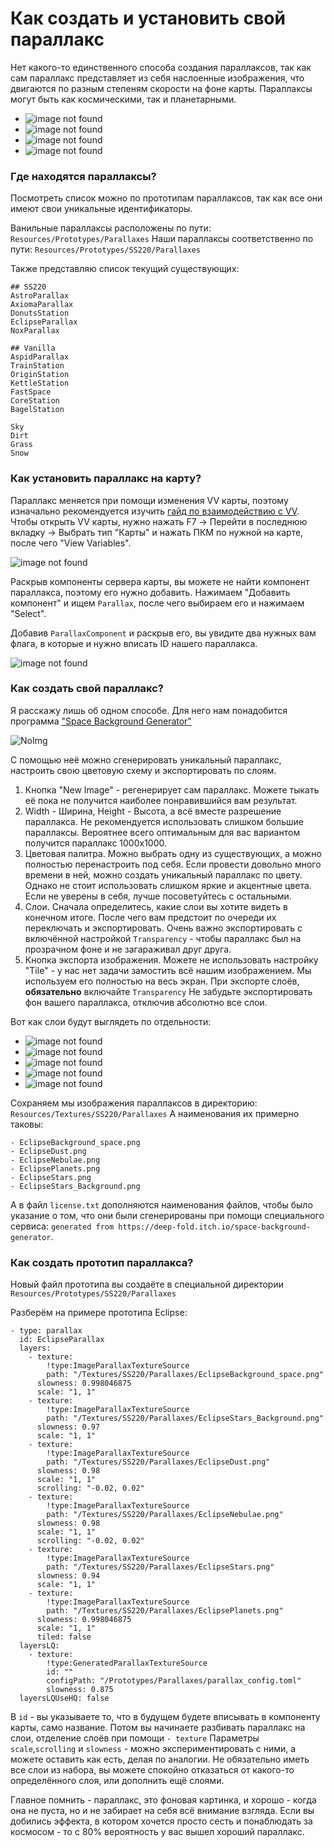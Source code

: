 # Как создать и установить свой параллакс

Нет какого-то единственного способа создания параллаксов, так как сам параллакс представляет из себя наслоенные изображения, что двигаются по разным степеням скорости на фоне карты. Параллаксы могут быть как космическими, так и планетарными. 

<div class="grid cards" markdown>


-  ![image not found](../pictures/mapping/parallaxesExample1.png)
-  ![image not found](../pictures/mapping/parallaxesExample2.png)
-  ![image not found](../pictures/mapping/parallaxesExample3.png)
-  ![image not found](../pictures/mapping/parallaxesExample4.png)

</div>

### Где находятся параллаксы?

Посмотреть список можно по прототипам параллаксов, так как все они имеют свои уникальные идентификаторы.

Ванильные параллаксы расположены по пути: `Resources/Prototypes/Parallaxes`
Наши параллаксы соответственно по пути: `Resources/Prototypes/SS220/Parallaxes`

Также представляю список текущий существующих:

```
## SS220
AstroParallax
AxiomaParallax
DonutsStation
EclipseParallax
NoxParallax

## Vanilla
AspidParallax
TrainStation
OriginStation
KettleStation
FastSpace
CoreStation
BagelStation

Sky
Dirt
Grass
Snow
```

### Как установить параллакс на карту?

Параллакс меняется при помощи изменения VV карты, поэтому изначально рекомендуется изучить [гайд по взаимодействию с VV](../mapping/vv.md). Чтобы открыть VV карты, нужно нажать F7 -> Перейти в последнюю вкладку -> Выбрать тип "Карты" и нажать ПКМ по нужной на карте, после чего "View Variables".

![image not found](../pictures/mapping/parallaxesEdu1.png)

Раскрыв компоненты сервера карты, вы можете не найти компонент параллакса, поэтому его нужно добавить. Нажимаем "Добавить компонент" и ищем  `Parallax`, после чего выбираем его и нажимаем "Select".

Добавив `ParallaxComponent` и раскрыв его, вы увидите два нужных вам флага, в которые и нужно вписать ID нашего параллакса.

![image not found](../pictures/mapping/parallaxesEdu2.png)

### Как создать свой параллакс?

Я расскажу лишь об одном способе. Для него нам понадобится программа ["Space Background Generator"](https://deep-fold.itch.io/space-background-generator) 

![NoImg](../pictures/mapping/parallaxesEdu3.png)

С помощью неё можно сгенерировать уникальный параллакс, настроить свою цветовую схему и экспортировать по слоям.

1. Кнопка "New Image" - регенерирует сам параллакс. Можете тыкать её пока не получится наиболее понравившийся вам результат.
2. Width - Ширина, Height - Высота, а всё вместе разрешение параллакса. Не рекомендуется использовать слишком большие параллаксы. Вероятнее всего оптимальным для вас вариантом получится параллакс 1000х1000.
3. Цветовая палитра. Можно выбрать одну из существующих, а можно полностью перенастроить под себя. Если провести довольно много времени в ней, можно создать уникальный параллакс по цвету. Однако не стоит использовать слишком яркие и акцентные цвета. Если не уверены в себя, лучше посоветуйтесь с остальными.
4. Слои. Сначала определитесь, какие слои вы хотите видеть в конечном итоге. После чего вам предстоит по очереди их переключать и экспортировать. Очень важно экспортировать с включённой настройкой `Transparency` - чтобы параллакс был на прозрачном фоне и не загараживал друг друга.
5. Кнопка экспорта изображения.
   Можете не использовать настройку "Tile" - у нас нет задачи замостить всё нашим изображением. Мы используем его полностью на весь экран.
   При экспорте слоёв, **обязательно** включайте `Transparency`
   Не забудьте экспортировать фон вашего параллакса, отключив абсолютно все слои.

Вот как слои будут выглядеть по отдельности:

<div class="grid cards" markdown>


-  ![image not found](../pictures/mapping/parallaxesExampleEdu1.png)
-  ![image not found](../pictures/mapping/parallaxesExampleEdu2.png)
-  ![image not found](../pictures/mapping/parallaxesExampleEdu3.png)
-  ![image not found](../pictures/mapping/parallaxesExampleEdu4.png)
-  ![image not found](../pictures/mapping/parallaxesExampleEdu5.png)

</div>

Сохраняем мы изображения параллаксов в директорию: `Resources/Textures/SS220/Parallaxes`
А наименования их примерно таковы:
```
- EclipseBackground_space.png
- EclipseDust.png
- EclipseNebulae.png
- EclipsePlanets.png
- EclipseStars.png
- EclipseStars_Background.png
```

А в файл `license.txt` дополняются наименования файлов, чтобы было указание о том, что они были сгенерированы при помощи специального сервиса: `generated from https://deep-fold.itch.io/space-background-generator`.

### Как создать прототип параллакса?

Новый файл прототипа вы создаёте в специальной директории `Resources/Prototypes/SS220/Parallaxes`

Разберём на примере прототипа Eclipse:
```
- type: parallax
  id: EclipseParallax
  layers:
    - texture:
        !type:ImageParallaxTextureSource
        path: "/Textures/SS220/Parallaxes/EclipseBackground_space.png"
      slowness: 0.998046875
      scale: "1, 1"
    - texture:
        !type:ImageParallaxTextureSource
        path: "/Textures/SS220/Parallaxes/EclipseStars_Background.png"
      slowness: 0.97
      scale: "1, 1"
    - texture:
        !type:ImageParallaxTextureSource
        path: "/Textures/SS220/Parallaxes/EclipseDust.png"
      slowness: 0.98
      scale: "1, 1"
      scrolling: "-0.02, 0.02"
    - texture:
        !type:ImageParallaxTextureSource
        path: "/Textures/SS220/Parallaxes/EclipseNebulae.png"
      slowness: 0.98
      scale: "1, 1"
      scrolling: "-0.02, 0.02"
    - texture:
        !type:ImageParallaxTextureSource
        path: "/Textures/SS220/Parallaxes/EclipseStars.png"
      slowness: 0.94
      scale: "1, 1"
    - texture:
        !type:ImageParallaxTextureSource
        path: "/Textures/SS220/Parallaxes/EclipsePlanets.png"
      slowness: 0.998046875
      scale: "1, 1"
      tiled: false
  layersLQ:
    - texture:
        !type:GeneratedParallaxTextureSource
        id: ""
        configPath: "/Prototypes/Parallaxes/parallax_config.toml"
        slowness: 0.875
  layersLQUseHQ: false
```

В `id` - вы указываете то, что в будущем будете вписывать в компоненту карты, само название.
Потом вы начинаете разбивать параллакс на слои, отделение слоёв при помощи `- texture`
Параметры `scale`,`scrolling` и `slowness` - можно экспериментировать с ними, а можете оставить как есть, делая по аналогии. 
Не обязательно иметь все слои из набора, вы можете спокойно отказаться от какого-то определённого слоя, или дополнить ещё слоями.

Главное помнить - параллакс, это фоновая картинка, и хорошо - когда она не пуста, но и не забирает на себя всё внимание взгляда. Если вы добились эффекта, в котором хочется просто сесть и понаблюдать за космосом - то с 80% вероятность у вас вышел хороший параллакс.